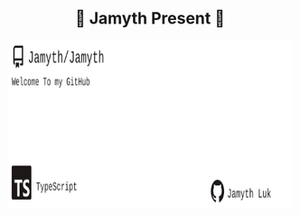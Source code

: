 <!-- built at 1/17/2023, 2:13:04 PM -->
<h1 align="center">
🎉 Jamyth Present 🎉
</h1>
<p align="center">
    <a href="https://github.com/Jamyth/Jamyth">
        <img width="1000" height="300" src="./readme.svg" />
    </a>
</p>